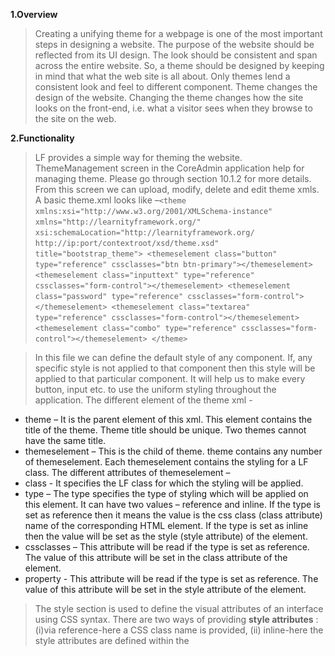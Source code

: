 **1.Overview**
   >Creating a unifying theme for a webpage is one of the most important steps in designing a website. The purpose of the website should be reflected from its UI design. The look should be consistent and span across the entire website. So, a theme should be designed by keeping in mind that what the web site is all about. Only themes lend a consistent look and feel to different component. Theme changes the design of the website. Changing the theme changes how the site looks on the front-end, i.e. what a visitor sees when they browse to the site on the web.


**2.Functionality**

   >LF provides a simple way for theming the website. ThemeManagement screen in the CoreAdmin application help for managing theme. Please go through section 10.1.2 for more details. From this screen we can upload, modify, delete and edit theme xmls. A basic theme.xml looks like –`<theme xmlns:xsi="http://www.w3.org/2001/XMLSchema-instance"
xmlns="http://learnityframework.org/"
xsi:schemaLocation="http://learnityframework.org/ http://ip:port/contextroot/xsd/theme.xsd"
title="bootstrap_theme">
<themeselement class="button" type="reference"
cssclasses="btn btn-primary"></themeselement>
<themeselement class="inputtext" type="reference"
cssclasses="form-control"></themeselement>
<themeselement class="password" type="reference"
cssclasses="form-control"></themeselement>
<themeselement class="textarea" type="reference"
cssclasses="form-control"></themeselement>
<themeselement class="combo" type="reference" cssclasses="form-control"></themeselement>
</theme>`

  >In this file we can define the default style of any component. If, any specific style is not applied to that component then this style will be applied to that particular component. It will help us to make every button, input etc. to use the uniform styling throughout the application. The different element of the theme xml -
 
  * theme – It is the parent element of this xml. This element contains the title of the theme. Theme title should be unique. Two themes cannot have the same title.
  * themeselement – This is the child of theme. theme contains any number of themeselement. Each themeselement contains the styling for a LF class. The different attributes of themeselement –
   * class - It specifies the LF class for which the styling will be applied.
   * type – The type specifies the type of styling which will be applied on this element. It can have two values – reference and inline. If the type is set as reference then it means the value is the css class (class attribute) name of the corresponding HTML element. If the type is set as inline then the value will be set as the style (style attribute) of the element.
   * cssclasses – This attribute will be read if the type is set as reference. The value of this attribute will be set in the class attribute of the element.
   * property - This attribute will be read if the type is set as reference. The value of this attribute will be set in the style attribute of the element.

  >The style section is used to define the visual attributes of an interface using CSS syntax. There are two ways of providing 
 **style attributes** : (i)via reference-here a CSS class name is provided, (ii) inline-here the style attributes are defined within the <style> section itself. In the example below a part with id “userid_container” is given a CSS class with named "FlexRowContainer1" . This class needs to be defined in a CSS file that needs to be uploaded along with interface.xml. For the part id "accsigninbuttoncontainer"  the style is defined inline using the CDATA mechanism of xml; in this case no external CSS file is required.`<style id="Loginstyle">`
`<part id="userid_container" value="FlexRowContainer1" valuetype="reference" resourceid="logincss"></part>`
`<part id="accsigninbuttoncontainer"  value=""[CDATA[height: 100%;background-color:#F0FDA6;min-height:min-content]]" valuetype="inline"></part>`
`</style>`

   >The markup generated for the above style definitions is given below.`<link href="./interfaceenginev2.ResourceCss?resource_id=logincss&amp;interface_id=LoginPage" rel="stylesheet" type="text/css">`

  >The above code is generated to load the CSS file “login.css” mentioned in the resource section of the interface.xml. This file contains the definition of the class “FlexRowContainer1”.`FlexRowContainer1`
`{`
	`display: flex;`
    `flex-direction: column;`
    `flex-direction: column;`
    `background-color: lightblue;`
	`padding-top:0.5em;`
	`padding-bottom:0.5em;`
	`align-items: center;`
	`align-content: center;`
`}`

  > This Class is referred in the generated markup for the div with id "userid_container" `<div class="FlexRowContainer1" id="userid_container" tabindex="">`
`</div>`

 >For the div id "accsigninbuttoncontainer" the markup generated uses the style attribute to define the style inline.`<div id="accsigninbuttoncontainer" style="height: 100%;background-color:#F0FDA6;min-height:min-content" tabindex=""> `
`</div>`

 > The above mechanism is used to style individual interfaces. If a developer wishes to give consistent style to all the interfaces then the mechanism of themes need to be used.  Creating a unifying theme for the various screens is one of the most important steps in designing a website or web-based application. Changing the theme changes how each screen of the site or application looks on the front-end, i.e. what a user sees when they browse to the site on the web.




  >So, the theme is responsible for overall styling of the interfaces. In this file we can define the default style of any component. If, any specific style is not applied to that component then this style will be applied to that particular component. Now theme can be applied to an interface in three different ways.

 * Interface Configuration section – Theme can be mentioned in the interface‘s configuration section. This provides us the power to use a different theme for a particular interface. This theme selection has the highest priority with respect to the two other theme selection.`<configuration ThemeID="Bootstrap"></configuration>`
   
   > A theme with the title Bootstrap should be present.
 * Application Template – Theme can be configured in the application template as well. This makes it sure that the interfaces which use a particular ApplicationTemplate also use the same theme. If for any interface the theme id is specified in the configuration section then that will have the higher priority on this.`<configuration-section>
<attribute name="ThemeID" defaultvalue="bootstrap_theme"></attribute>
<attribute name="createsession" defaultvalue="false"></attribute>
<attribute name="checkrole" defaultvalue="true"></attribute>
</configuration-section>`
  > Each interface.xml may refer to a theme using the themeID attribute. Theme can be mentioned in the interface‘s “configuration” section. This provides us the power to use a different theme for a particular interface. `<interface xmlns:xsi="http://www.w3.org/2001/XMLSchema-instance"xmlns="http://learnityframework.org/"`
	`xsi:schemaLocation="http://learnityframework.org/ http://localhost:8080/learnitymsme/xsd/Interface.xsd"`
	`id="LMSPortal" title="LMS Portal" type="Interface">`
       `<configuration themeID=”bootstrap_theme”></configuration>`

 * Default Theme – We can specify a default theme in the ThemeManagement screen. If we don‘t specify any theme in the application template or the interface is not using any application template and no theme is mentioned in the interface as well then the default theme is used.

   >The login page interface.xml contains bootstrap template. This template uses the bootstrap theme. The button in the login interface xml does not contain any special styling. But the theme xml contains the styling for a button as –`<themeselement class="button" type="reference"
cssclasses="btn btn-primary"></themeselement>`

    
   >This is a bootstrap css specific class which mainly colours a button as blue. It result the login page button as blue and all of the pages which will use this template their button will have the same styling. The bootstrap css (Reference [ 40 ]) which contains the styling is loaded by the application template.

   
   >The login page looks like –![login](https://github.com/diptenduLF/LFwiki/blob/master/images/login%20page(cssclass%20using).png)

   >The markup generated for the above screen is given below-
`<link href="../coreadmin/resource/bootstrap/css/bootstrap.css" rel="stylesheet" type="text/css">`
`<link href="../coreadmin/resource/bootstrap/css/bootstrap-theme.css" rel="stylesheet" type="text/css">`
 
   >The above code is generated since the bootstrap template is used with the login interface xml and this template includes the above CSS files.
`<div id="accsigninbuttonbutton"> `
`<input class="btn btn-primary" id="accsigninbutton" name="accsigninbutton" onclick="login_onclick()" type="button" value="Sign In">`
`</div>`

   >The above markup is generated based on the themeselement definition for part class “button”;since this interface includes a part of class button so the CSS classes “btn” and “btn-primary” are added to the HTML ‘input’ tag  of type ‘button’.

   >Now, we will change the bootstrap theme from theme management –![bootstrap theme](https://github.com/diptenduLF/LFwiki/blob/master/images/bootstrap_theme.png)

   > We changed the button style from  cssclasses="btn btn-primary" to “inline” property. Then we need to refresh this from  “InterfaceTemplateThemeManagement” screen. 
`<themeselement class="button" type="inline" `
 `property="position: relative; margin-top: 30px; margin-bottom: 30px; left: 50%; transform: translate(-50%, 0);font-family: inherit;color: red;`
		  `background: white; outline: none; border: none;padding: 5px 15px;font-size: 1.3em;font-weight: 400;border-radius: 3px;box-shadow: 0px 0px 10px rgba(51, 51, 51, 0.4);`
  `cursor: pointer; transition: all 0.15s ease-in-out;"></themeselement>"></themeselement>`
 This will change the already created HTML of interface to the new HTML which will use the new css classes. 
Then we need to refresh this from InterfaceTemplateThemeManagement screen.![in](https://github.com/diptenduLF/LFwiki/blob/master/images/in.png)

   >This will change the already created HTML of interface to the new HTML which will use the new property.
    This will result to the new screen –![login](https://github.com/diptenduLF/LFwiki/blob/master/images/login.png)

   >This changes the button style without changing anything in the corresponding interface xml. It shows how theme impacts the overall styling of the webpage. The overall styling can be controlled and easily changed by the theme within a minute.`<div id="accsigninbuttonbutton">`
`<input id="accsigninbutton" name="accsigninbutton" onclick="login_onclick()" style="position: relative;margin-top: 30px;margin-bottom: 30px;left: 50%;transform: translate(-50%, 0);font-family: inherit;color: red; background: white;outline: none;border: none;padding: 5px 15px;font-size: 1.3em;font-weight: 400;border-radius: 3px;box-shadow: 0px 0px 10px rgba(51, 51, 51, 0.4); cursor: pointer;transition: all 0.15s ease-in-out;" type="button" value="Sign In">`
`</div>`

   >The above markup is generated based on the themeselement definition for part class “button” ; since this interface includes a part of class button so the CSS style attribute is added   to the HTML ‘input’ tag of type ‘button’.


**3.Implementation Details**
    
   >Theme implementation can be divided into two parts –
   
   * Theme Management Screen
   >The ThemeManagement screen is supported by ThemesManagement servlet. When a theme xml is uploaded that time the ThemesManagement servlet took the responsibility to do the necessary steps. It first validates the xml against theme.xsd. If the validation succeeds then the theme xml is parsed and it checks if the theme already exists or not. It checks this against the theme title. If the theme already exists then it deletes the old one and inserts the new theme in the database.
    
   * Apply Theme during Markup Generation
   >During markup generation of a interface.xml the theme is selected in the following way-
    
   > **ThemeID**attribute of configuration section of interface.xml is checked. If it is present and corresponding theme is also present then that is used.
   > **If ThemeID** is not present or the theme which is mentioned in ThemeID is not present then it checks if any application template is being used by the interface or not. If application template is used and it holds some default value for theme then that theme is used.
   > If no theme is selected on the above two steps then it checks for default theme. A theme can be set as default from the ThemeManagement screen. If default theme is present then that is used otherwise no theme is used.

  >ThemeEngine is the helper class which is responsible for executing the above mentioned algorithm to choose the theme for an interface. This is done during the markup generation of an interface in the DisplayEngine class.
